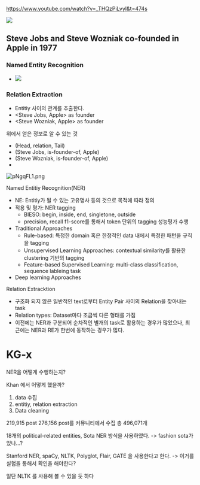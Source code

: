 
https://www.youtube.com/watch?v=_THQzPiLvyI&t=474s


![](https://i.imgur.com/Uvk5Oxd.png)

## Steve Jobs and Steve Wozniak co-founded in Apple in 1977

### Named Entity Recognition

- ![](https://i.imgur.com/7TLC9Li.png)

### Relation Extraction

- Entitiy 사이의 관계를 추출한다. 
- <Steve Jobs, Apple> as founder
- <Steve Wozniak, Apple> as founder

위에서 얻은 정보로 알 수 있는 것

- (Head, relation, Tail)
- (Steve Jobs, is-founder-of, Apple)
- (Steve Wozniak, is-founder-of, Apple)
- 
![pNgqFL1.png](https://i.imgur.com/pNgqFL1.png)

Named Entitiy Recognition(NER)
- NE: Entitiy가 될 수 있는 고유명사 등의 것으로 목적에 따라 정의
- 적용 및 평가: NER tagging
	- BIESO: begin, inside, end, singletone, outside 
	- precision, recall f1-score를 통해서 token 단위의 tagging 성능평가 수행
- Traditional Approaches
	- Rule-based: 특정한 domain 혹은 한정적인 data 내에서 특정한 패턴을 규칙을 tagging
	- Unsupervised Learning Approaches: contextual similarity를 활용한 clustering 기반의 tagging
	- Feature-based Supervised Learning: multi-class classification, sequence lableing task
- Deep learning Approaches

Relation Extracktion
- 구조화 되지 않은 일반적인 text로부터 Entity Pair 사이의 Relation을 찾아내는 task
- Relation types: Dataset마다 조금씩 다른 형태를 가짐
- 이전에는 NER과 구분되어 순차적인 별개의 task로 활용하는 경우가 많았으나, 최근에는 NER과 RE가 한번에 동작하는 경우가 많다. 


# KG-x

NER을 어떻게 수행하는지?

Khan 에서 어떻게 했을까?

1. data 수집
2. entitiy, relation extraction
3. Data cleaning

219,915 post 276,156 post를 커뮤니티에서 수집 총 496,071개

18개의 political-related entities, Sota NER 방식을 사용하였다. -> fashion sota가 있나...?


Stanford NER, spaCy, NLTK, Polyglot, Flair, GATE 을 사용한다고 한다.  -> 이거를 실험을 통해서 확인을 해야한다?


일단 NLTK 를 사용해 볼 수 있을 듯 하다

